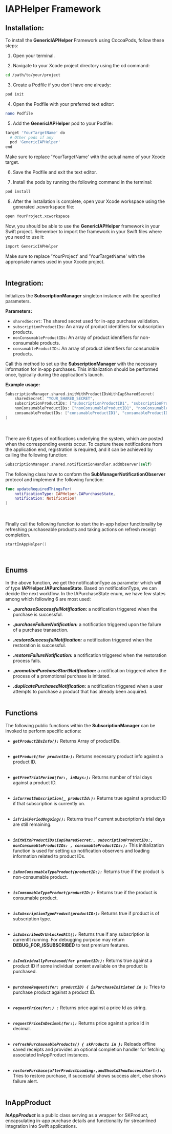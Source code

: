 # IAPHelper Framework

## Installation:

To install the **GenericIAPHelper** Framework using CocoaPods, follow these steps:

1. Open your terminal.

2. Navigate to your Xcode project directory using the cd command:
``` bash
cd /path/to/your/project
```
3. Create a Podfile if you don't have one already:
``` bash
pod init
```
4. Open the Podfile with your preferred text editor:
``` bash
nano Podfile
```
5. Add the **GenericIAPHelper** pod to your Podfile:
``` bash
target 'YourTargetName' do
  # Other pods if any
  pod 'GenericIAPHelper'
end
```
Make sure to replace 'YourTargetName' with the actual name of your Xcode target.

6. Save the Podfile and exit the text editor.

7. Install the pods by running the following command in the terminal:
``` bash
pod install
```
8. After the installation is complete, open your Xcode workspace using the generated .xcworkspace file:
``` bash
open YourProject.xcworkspace
```
Now, you should be able to use the **GenericIAPHelper** framework in your Swift project. Remember to import the framework in your Swift files where you need to use it:

``` bash
import GenericIAPHelper
```
Make sure to replace 'YourProject' and 'YourTargetName' with the appropriate names used in your Xcode project.
<br></br>

## Integration:


 Initializes the **SubscriptionManager** singleton instance with the specified parameters.

 **Parameters:**
 
  * `sharedSecret`: The shared secret used for in-app purchase validation.
  * `subscriptionProductIDs`: An array of product identifiers for subscription products.
  * `nonConsumableProductIDs`: An array of product identifiers for non-consumable products.
  * `consumableProductIDs`: An array of product identifiers for consumable products.

 Call this method to set up the **SubscriptionManager** with the necessary information for in-app purchases. This initialization should be performed once, typically during the application's launch.

 **Example usage:**
 ```swift
 SubscriptionManager.shared.initWithProductIDsWithIapSharedSecret(
     sharedSecret: "YOUR_SHARED_SECRET",
     subscriptionProductIDs: ["subscriptionProductID1", "subscriptionProductID2"],
     nonConsumableProductIDs: ["nonConsumableProductID1", "nonConsumableProductID2"],
     consumableProductIDs: ["consumableProductID1", "consumableProductID2"]
 )
```
<br></br>
There are 6 types of notifications underlying the system, which are posted when the corresponding events occur. To capture these notifications from the application end, registration is required, and it can be achieved by calling the following function:
``` swift
SubscriptionManager.shared.notificationHandler.addObserver(self)
```
The following class have to conform the **SubManagerNotificationObserver** protocol and implement the following function:
``` swift
func updateRequiredThingsFor(
    notificationType: IAPHelper.IAPurchaseState,
    notification: Notification?
)
```
<br></br>
Finally call the following function to start the in-app helper functionality by refreshing purchaseable products and taking actions on refresh receipt completion.

``` swift
startInAppHelper()
```

<br>

## Enums

In the above function, we get the notificationType as parameter which will of type **IAPHelper.IAPurchaseState**. Based on notificationType, we can decide the next workflow. In the IAPurchaseState enum, we have few states among which following 6 are most used:

* ***.purchaseSuccessfulNotification:*** a notification triggered when the purchase is successful.

* ***.purchaseFailureNotification:*** a notification triggered upon the failure of a purchase transaction.

* ***.restoreSuccessfulNotification:*** a notification triggered when the restoration is successful.

* ***.restoreFailureNotification:*** a notification triggered when the restoration process fails.

* ***.promotionPurchaseStartNotification:*** a notification triggered when the process of a promotional purchase is initiated.

* ***.duplicatePurchasedNotification:*** a notification triggered when a user attempts to purchase a product that has already been acquired.
<br></br>

## Functions

The following public functions within the **SubscriptionManager** can be invoked to perform specific actions:


* ***`getProductIDsInfo():`*** 
Returns Array of productIDs.<br></br>

* ***`getProduct(for productId:):`*** 
Returns necessary product info against a product ID.<br></br>

* ***`getFreeTrialPeriod(for:, inDays:):`***
Returns number of trial days against a product ID.<br></br>

* ***`isCurrentSubscription(_ productId:):`*** 
Returns true against a product ID if that subscription is currently on.<br></br>

* ***`isTrialPeriodOngoing():`*** 
Returns true if current subscription's trial days are still remaining.<br></br>

* ***`initWithProductIDs(iapSharedSecret:, subscriptionProductIDs:, nonConsumableProductIDs: , consumableProductIDs:):`*** 
This initialization function is used for setting up notification observers and loading information related to product IDs.<br></br>

* ***`isNonComsumableTypeProduct(productID:):`***
Returns true if the product is non-consumable product.<br></br>

* ***`isComsumableTypeProduct(productID:):`***
Returns true if the product is consumable product.<br></br>

* ***`isSubscriptionTypeProduct(productID:):`***
Returns true if product is of subscription type.<br></br>

* ***`isSubscribedOrUnlockedAll():`*** 
Returns true if any subscription is currentlt running. For debugging purpose may return **DEBUG_FOR_ISSUBSCRIBED** to test premium features.<br></br>

* ***`isIndividuallyPurchased(for productID:):`*** 
Returns true against a product ID if some individual content available on the product is purchased.<br></br>

* ***`purchaseRequest(for: productID) { isPurchaseInitiated in }:`*** 
Tries to purchase product against a product ID.<br></br>

* ***`requestPrice(for:) :`*** 
Returns price against a price Id as string.<br></br>

* ***`requestPriceInDecimal(for:):`*** 
Returns price against a price Id in decimal.<br></br>

* ***`refreshPurchaseableProducts() { skProducts in }:`***
Reloads offline saved receipts and provides an optional completion handler for fetching associated InAppProduct instances.<br></br>

* ***`restorePurchase(afterProductLoading:,andShouldShowSuccessAlert:):`*** 
Tries to restore purchase, if successful shows success alert, else shows failure alert.
<br></br>
## InAppProduct

***InAppProduct*** is a public class serving as a wrapper for SKProduct, encapsulating in-app purchase details and functionality for streamlined integration into Swift applications.